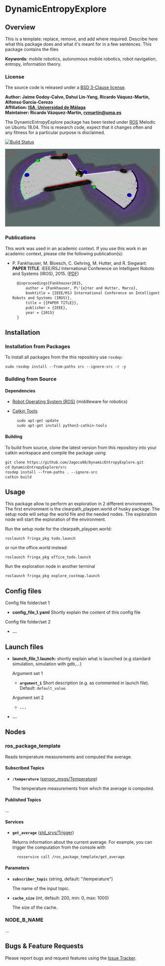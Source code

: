 # DynamicEntropyExplore

## Overview

This is a template: replace, remove, and add where required. Describe here what this package does and what it's meant for in a few sentences.
This package contains the files 

**Keywords:** mobile robotics, autonomous mobile robotics, robot navigation, entropy, information theory.

### License

The source code is released under a [BSD 3-Clause license](ros_package_template/LICENSE).

**Author: Jaime Godoy-Calvo, Dahui Lin-Yang, Ricardo Váquez-Martín, Alfonso García-Cerezo<br />
Affiliation: [ISA, Universidad de Málaga](https://www.uma.es/isa)<br />
Maintainer: Ricardo Vázquez-Martín, rvmartin@uma.es**

The DynamicEntropyExplore package has been tested under [ROS] Melodic on Ubuntu 18.04.
This is research code, expect that it changes often and any fitness for a particular purpose is disclaimed.

[![Build Status](https://app.travis-ci.com/travis-ci/travis-web.svg?branch=master)](https://app.travis-ci.com/travis-ci/travis-web)


![Example image](assets/ExpectedDistribution.png)


### Publications

This work was used in an academic context.
If you use this work in an academic context, please cite the following publication(s):

* P. Fankhauser, M. Bloesch, C. Gehring, M. Hutter, and R. Siegwart: **PAPER TITLE**. IEEE/RSJ International Conference on Intelligent Robots and Systems (IROS), 2015. ([PDF](http://dx.doi.org/10.3929/ethz-a-010173654))

        @inproceedings{Fankhauser2015,
            author = {Fankhauser, P\'{e}ter and Hutter, Marco},
            booktitle = {IEEE/RSJ International Conference on Intelligent Robots and Systems (IROS)},
            title = {{PAPER TITLE}},
            publisher = {IEEE},
            year = {2015}
        }


## Installation

### Installation from Packages

To install all packages from the this repository use `rosdep`:

	sudo rosdep install --from-paths src --ignore-src -r -y
    

### Building from Source

#### Dependencies

- [Robot Operating System (ROS)](http://wiki.ros.org) (middleware for robotics)
- [Catkin Tools](https://catkin-tools.readthedocs.io/en/latest/index.html)

		sudo apt-get update
		sudo apt-get install python3-catkin-tools
	

#### Building

To build from source, clone the latest version from this repository into your catkin workspace and compile the package using

	git clone https://github.com/Jagoca98/DynamicEntropyExplore.git
	cd DynamicEntropyExplore/src
	rosdep install --from-paths . --ignore-src
	catkin build

## Usage

This package allow to perform an exploration in 2 different environments. The first environment is the clearpath_playpen.world of husky package. The setup node will setup the world file and the needed nodes. The exploration node will start the exploration of the environment.

Run the setup node for the clearpath_playpen.world:

	roslaunch fringa_pkg todo.launch

or run the office.world instead:

	roslaunch fringa_pkg office_todo.launch

Run the exploration node in another terminal

	roslaunch fringa_pkg explore_costmap.launch

## Config files

Config file folder/set 1

* **config_file_1.yaml** Shortly explain the content of this config file

Config file folder/set 2

* **...**

## Launch files

* **launch_file_1.launch:** shortly explain what is launched (e.g standard simulation, simulation with gdb,...)

     Argument set 1

     - **`argument_1`** Short description (e.g. as commented in launch file). Default: `default_value`.

    Argument set 2

    - **`...`**

* **...**

## Nodes

### ros_package_template

Reads temperature measurements and computed the average.


#### Subscribed Topics

* **`/temperature`** ([sensor_msgs/Temperature])

	The temperature measurements from which the average is computed.


#### Published Topics

...


#### Services

* **`get_average`** ([std_srvs/Trigger])

	Returns information about the current average. For example, you can trigger the computation from the console with

		rosservice call /ros_package_template/get_average


#### Parameters

* **`subscriber_topic`** (string, default: "/temperature")

	The name of the input topic.

* **`cache_size`** (int, default: 200, min: 0, max: 1000)

	The size of the cache.


### NODE_B_NAME

...


## Bugs & Feature Requests

Please report bugs and request features using the [Issue Tracker](https://github.com/ethz-asl/ros_best_practices/issues).


[ROS]: http://www.ros.org
[rviz]: http://wiki.ros.org/rviz
[Eigen]: http://eigen.tuxfamily.org
[std_srvs/Trigger]: http://docs.ros.org/api/std_srvs/html/srv/Trigger.html
[sensor_msgs/Temperature]: http://docs.ros.org/api/sensor_msgs/html/msg/Temperature.html
